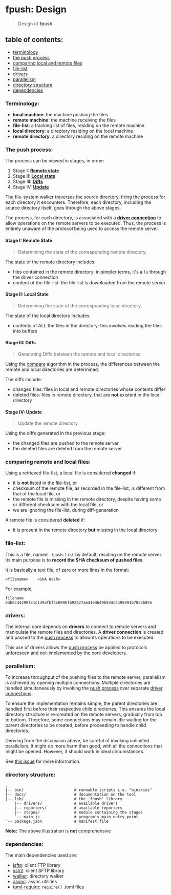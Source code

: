 # fpush: Design

> Design of **fpush**


## table of contents:

* [terminology](#terminology)
* [the push process](#push-process)
* [comparing local and remote files](#compare)
* [file-list](#filelist)
* [drivers](#drivers)
* [parallelism](#parallelism)
* [directory structure](#directory-structure)
* [dependencies](#deps)


<a name="terminology"></a>
### Terminology:

* **local machine**: the machine pushing the files
* **remote machine**: the machine receiving the files
* **file-list**: a tracking list of files, residing on the remote machine
* **local directory**: a directory residing on the local machine
* **remote directory**: a directory residing on the remote machine


<a name="push-process"></a>
### The push process:

The process can be viewed in stages, in order:

1. Stage I: [**Remote state**](#stage-remote-state)
2. Stage II: [**Local state**](#stage-local-state)
3. Stage III: [**Diffs**](#stage-diffs)
4. Stage IV: [**Update**](#stage-update)

The file-system walker traverses the source directory, firing the process
for each directory it encounters. Therefore, each directory, including
the source directory itself, goes through the above stages.

The process, for each directory, is associated with a
**[driver connection](#drivers)** to allow operations on the remote servers
to be executed. Thus, the process is entirely unaware of the protocol
being used to access the remote server.


<a name="stage-remote-state"></a>
#### Stage I: Remote State

> Determining the state of the corresponding remote directory.

The state of the remote directory includes:

* files contained in the remote directory: in simpler terms, it's a `ls`
  through the driver connection
* content of the file-list: the file-list is downloaded from the remote
  server


<a name="stage-local-state"></a>
#### Stage II: Local State

> Determining the state of the corresponding local directory.

The state of the local directory includes:

* contents of ALL the files in the directory: this involves reading the files
  into buffers


<a name="stage-diffs"></a>
#### Stage III: Diffs

> Generating Diffs between the remote and local directories

Using the [compare](#compare) algorithm in the process, the differences
between the remote and local directories are determined.

The diffs include:

* changed files: files in local and remote directories whose contents differ
* deleted files: files in remote directory, that are **not** existent in the
  local directory


<a name="stage-update"></a>
#### Stage IV: Update

> Update the remote directory

Using the diffs generated in the previous stage:

* the changed files are pushed to the remote server
* the deleted files are deleted from the remote server


<a name="compare"></a>
### comparing remote and local files:

Using a retrieved file-list, a local file is considered **changed** if:

* it is **not** listed in the file-list, or
* checksum of the remote file, as recorded in the file-list, is
  different from that of the local file, or
* the remote file is missing in the remote directory, despite having
  same or different checksum with the local file, or
* we are ignoring the file-list, during diff-generation

A remote file is considered **deleted** if:

* it is present in the remote directory **but** missing in the local
  directory



<a name="filelist"></a>
### file-list:

This is a file, named `.fpush.list` by default, residing on the remote
server. Its main purpose is to **record the SHA checksum of pushed files**.

It is basically a text file, of zero or more lines in the format:

```
<filename>    <SHA Hash>
```

For example,

```
filename    e3b0c44298fc1c149afbf4c8996fb92427ae41e4649b934ca495991b7852b855
```


<a name="drivers"></a>
### drivers:

The internal core depends on **drivers** to connect to remote servers
and manipulate the remote files and directories. A **driver connection**
is created and passed to the [push process](#push-process) to allow
its operations to be executed.

This use of drivers allows the [push process](#push-process) be
applied to protocols unforeseen and not-implemented by the core
developers.


<a name="parallelism"></a>
### parallelism:

To increase throughput of the pushing files to the remote server, parallelism
is achieved by opening multiple connections. Multiple directories are
handled simultaneously by invoking the [push process](#push-process)
over separate [driver connections](#drivers).

To ensure the implementation remains simple, the parent directories are
handled first before their respective child directories. This ensures the
local directory structure is re-created on the remote servers, gradually
from top to bottom. Therefore, some connections may remain idle waiting
for the parent directories to be created, before proceeding to handle
child directories.

Deriving from the discussion above, be careful of invoking unlimited
parallelism. It might do more harm than good, with all the connections
that might be opened. However, it should work in ideal circumstances.

See [this issue](https://github.com/forfuturellc/fpush/issues/1) for more
information.


<a name="directory-structure"></a>
### directory structure:

```
.
|-- bin/                      # runnable scripts i.e. "binaries"
|-- docs/                     # documentation on the tool
|-- lib/                      # the 'fpush' library
    |-- drivers/              # available drivers
    |-- reporters/            # available reporters
    |-- stages/               # module containing the stages
    `-- main.js               # program's main entry point
`-- package.json              # manifest file
```

**Note:** The above illustration is **not** comprehensive


<a name="dependencies"></a>
### dependencies:

The main dependencies used are:

* [jsftp][jsftp]: client FTP library
* [ssh2][ssh2]: client SFTP library
* [walker][walker]: directory walker
* [async][async]: async utilities
* [toml-require][toml-require]: `require()` .toml files

[jsftp]:https://github.com/sergi/jsftp
[ssh2]:https://github.com/mscdex/ssh2
[walker]:https://github.com/daaku/nodejs-walker
[async]:https://github.com/caolan/async
[toml-require]:https://github.com/BinaryMuse/toml-require
